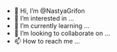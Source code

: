 - 👋 Hi, I’m @NastyaGrifon
- 👀 I’m interested in ...
- 🌱 I’m currently learning ...
- 💞️ I’m looking to collaborate on ...
- 📫 How to reach me ...

<!---
NastyaGrifon/NastyaGrifon is a ✨ special ✨ repository because its `README.md` (this file) appears on your GitHub profile.
You can click the Preview link to take a look at your changes.
--->
